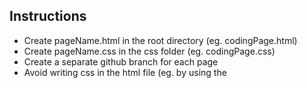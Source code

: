 ## Instructions

- Create pageName.html in the root directory (eg. codingPage.html)
- Create pageName.css in the css folder (eg. codingPage.css)
- Create a separate github branch for each page
- Avoid writing css in the html file (eg. by using the <style> tag) and same for JS
- Use the template provided in common folder while creating new html file
- navbar and footer will be decided later
